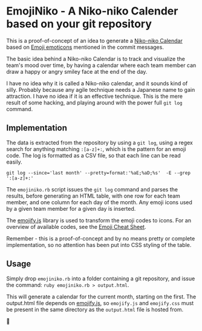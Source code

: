 # EmojiNiko - A Niko-niko Calender based on your git repository #
This is a proof-of-concept of an idea to generate a [Niko-niko Calendar](http://agiletrail.com/2011/09/12/how-to-track-the-teams-mood-with-a-niko-niko-calendar/) based on [Emoji emoticons](http://www.emoji-cheat-sheet.com/) mentioned in the commit messages.

The basic idea behind a Niko-niko Calendar is to track and visualize the team's mood over time, by having a calendar  where each team member can draw a happy or angry smiley face at the end of the day.

I have no idea why it is called a Niko-niko calendar, and it sounds kind of silly. Probably because any agile technique needs a Japanese name to gain attraction. I have no idea if it is an effective technique. This is the mere result of some hacking, and playing around with the power full ``git log`` command.

## Implementation ##
The data is extracted from the repository by using a ``git log``, using a regex search for anything matching ``:[a-z]+:``, which is the pattern for an emoji code. The log is formatted as a CSV file, so that each line can be read easily.

```
git log --since='last month' --pretty=format:'%aE;%aD;%s'  -E --grep ':[a-z]+:'
```

The ``emojiniko.rb`` script issues the ``git log`` command and parses the results, before generating an HTML table, with one row for each team member, and one column for each day of the month. Any emoji icons used by a given team member for a given day is inserted.

The [emojify.js](http://hassankhan.github.com/emojify.js/) library is used to transform the emoji codes to icons. For an overview of available codes, see the [Emoji Cheat Sheet](http://www.emoji-cheat-sheet.com/).

Remember - this is a proof-of-concept and by no means pretty or complete implementation, so no attention has been put into CSS styling of the table.

## Usage ##
Simply drop ``emojiniko.rb`` into a folder containing a git repository, and issue the command:  ``ruby emojiniko.rb > output.html``. 

This will generate a calendar for the current month, starting on the first. The output.html file depends on [emojify.js](http://hassankhan.github.com/emojify.js/), so ``emojify.js`` and ``emojify.css`` must be present in the same directory as the ``output.html`` file is hosted from.

:facepunch:

